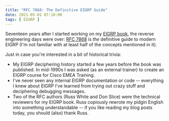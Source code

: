 ```yaml
---
title: "RFC 7868: The Definitive EIGRP Guide"
date: 2021-05-01 07:18:00
tags: [ EIGRP ]
---
```

Seventeen years after I started working on my [EIGRP book](https://www.amazon.com/EIGRP-Network-Design-Solutions-Definitive/dp/1578701651), the reverse engineering days were over: [RFC 7868](https://tools.ietf.org/html/rfc7868) is _the_ definitive guide to modern EIGRP (I'm not familiar with at least half of the concepts mentioned in it).

Just in case you're interested in a bit of historical trivia: 

* My EIGRP deciphering history started a few years before the book was published. In mid-1990s I was asked (as an external trainer) to create an EIGRP course for Cisco EMEA Training.
* I've never seen any internal EIGRP documentation or code -- everything I knew about EIGRP I've learned from trying out crazy stuff and deciphering debugging messages.
* Two of the RFC authors (Russ White and Don Slice) were the technical reviewers for my EIGRP book. Russ copiously rewrote my pidgin English into something understandable -- if you like reading my blog posts today, you should (also) thank Russ.
